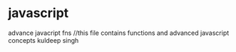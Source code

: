 # javascript
advance javacript fns
//this file contains functions and advanced javascript concepts 
kuldeep singh 
